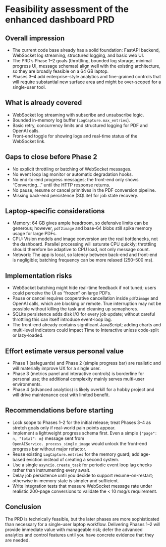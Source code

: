 # Feasibility assessment of the enhanced dashboard PRD

## Overall impression

- The current code base already has a solid foundation: FastAPI backend, WebSocket log streaming, structured logging, and basic web UI.
- The PRD’s Phase 1–2 goals (throttling, bounded log storage, minimal progress UI, message schemas) align well with the existing architecture, so they are broadly feasible on a 64 GB laptop.
- Phases 3–4 add enterprise-style analytics and fine-grained controls that will require substantial new surface area and might be over-scoped for a single-user tool.

## What is already covered

- WebSocket log streaming with subscribe and unsubscribe logic.
- Bounded in-memory log buffer (`LogCapture.max_entries`).
- Basic retry, concurrency limits and structured logging for PDF and OpenAI calls.
- Front-end toggle for showing logs and real-time status of the WebSocket link.

## Gaps to close before Phase 2

- No explicit throttling or batching of WebSocket messages.
- No event loop lag monitor or automatic degradation hooks.
- No end-to-end progress messages; the front-end only shows “Converting…” until the HTTP response returns.
- No pause, resume or cancel primitives in the PDF conversion pipeline.
- Missing back-end persistence (SQLite) for job state recovery.

## Laptop-specific considerations

- Memory: 64 GB gives ample headroom, so defensive limits can be generous; however, `pdf2image` and base-64 blobs still spike memory usage for large PDFs.
- CPU: Vision models and image conversion are the real bottlenecks, not the dashboard. Parallel processing will saturate CPU quickly; throttling should therefore be adaptive to CPU load, not only message count.
- Network: The app is local, so latency between back-end and front-end is negligible; batching frequency can be more relaxed (250–500 ms).

## Implementation risks

- WebSocket batching might hide real-time feedback if not tuned; users could perceive the UI as “frozen” on large PDFs.
- Pause or cancel requires cooperative cancellation inside `pdf2image` and OpenAI calls, which are blocking or remote. True interruption may not be possible without killing the task and cleaning up semaphores.
- SQLite persistence adds disk I/O for every job update; without careful throttling this can itself introduce event-loop lag.
- The front-end already contains significant JavaScript; adding charts and multi-level indicators could impact Time to Interactive unless code-split or lazy-loaded.

## Effort estimate versus personal value

- Phase 1 (safeguards) and Phase 2 (simple progress bar) are realistic and will materially improve UX for a single user.
- Phase 3 (metrics panel and interactive controls) is borderline for personal use; the additional complexity mainly serves multi-user environments.
- Phase 4 (advanced analytics) is likely overkill for a hobby project and will drive maintenance cost with limited benefit.

## Recommendations before starting

- Lock scope to Phases 1–2 for the initial release; treat Phases 3–4 as stretch goals only if real-world pain points appear.
- Implement a lightweight progress schema first. Even a simple `{"page": n, "total": m}` message sent from `OpenAIService._process_single_image` would unlock the front-end progress bar without major refactor.
- Reuse existing `LogCapture.entries` for the memory guard; add age-based eviction instead of creating a second system.
- Use a single `asyncio.create_task` for periodic event loop lag checks rather than instrumenting every await.
- Delay job persistence until you decide to support resume-on-restart; otherwise in-memory state is simpler and sufficient.
- Write integration tests that measure WebSocket message rate under realistic 200-page conversions to validate the < 10 msg/s requirement.

## Conclusion

The PRD is technically feasible, but the later phases are more sophisticated than necessary for a single-user laptop workflow. Delivering Phases 1–2 will provide immediate value with manageable risk; defer the advanced analytics and control features until you have concrete evidence that they are needed.
